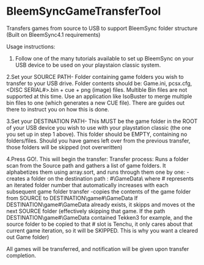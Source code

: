 # BleemSyncGameTransferTool
Transfers games from source to USB to support BleemSync folder structure (Built on BleemSync4.1 requirements)

Usage instructions:
1. Follow one of the many tutorials available to set up BleemSync on your USB device to be used on your playstaion classic system.

2.Set your SOURCE PATH-
Folder containing game folders you wish to transfer to your USB drive. 
Folder contents should be: Game.ini, pcsx.cfg, <DISC SERIAL#>.bin + cue + png (image) files. 
Multible Bin files are not supported at this time. Use an application like IsoBuster to merge multiple bin files to one (which generates a new CUE file). There are guides out there to instruct you on how this is done.

3.Set your DESTINATION PATH-
This MUST be the game folder in the ROOT of your USB device you wish to use with your playstation classic (the one you set up in step 1 above). This folder should be EMPTY, containing no folders/files.
Should you have games left over from the previous transfer, those folders will be skipped (not overwritten)

4.Press GO!. This will begin the transfer:
Transfer process: Runs a folder scan from the Source path and gathers a list of game folders. It alphabetizes them using array.sort, and runs through them one by one:
-creates a folder on the destination path : #\GameData\ where # represents an iterated folder number that automatically increases with each subsequent game folder transfer
-copies the contents of the game folder from SOURCE to DESTINATION\game\#\GameData
If DESTINATION\game\#\GameData already exists, it skipps and moves ot the next SOURCE folder (effectively skipping that game. If the path DESTINATION\game\#\GameData contained Tekken3 for example, and the source folder to be copied to that # slot is Tenchu, it only cares about that current game iteration, so it will be SKIPPED. This is why you want a cleared out Game folder)

All games will be transferred, and notification will be given upon transfer completion.

